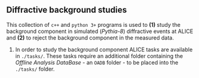 ## Diffractive background studies

This collection of `c++` and `python 3+` programs is used to **(1)** study the background component in simulated (*Pythia-8*) diffractive events at ALICE and **(2)**
to reject the background component in the measured data.

1. In order to study the background component ALICE tasks are available in `./tasks/`. These tasks require an additional folder containing the *Offline Analysis DataBase* - 
an `OADB` folder - to be placed into the `./tasks/` folder. 

